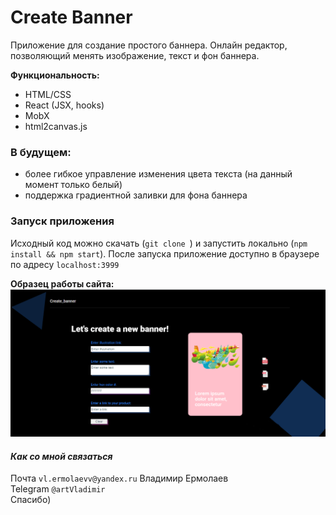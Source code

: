 # Create Banner

Приложение для создание простого баннера.
Онлайн редактор, позволяющий менять изображение, текст и фон баннера.

**Функциональность:**

  - HTML/CSS
  - React (JSX, hooks)
  - MobX
  - html2canvas.js

### В будущем:

  - более гибкое управление изменения цвета текста (на данный момент только белый)
  - поддержка градиентной заливки для фона баннера

### Запуск приложения
Исходный код можно скачать (```git clone ```) и запустить локально (```npm install && npm start```). После запуска приложение доступно в браузере по адресу ```localhost:3999```

**Образец работы сайта:**
![главная страница](https://raw.githubusercontent.com/Vladimir-art/online-redactor/main/src/images/preview.png)  

#### *Как со мной связаться*
Почта ```vl.ermolaevv@yandex.ru``` Владимир Ермолаев  
Telegram ```@artVladimir```  
Спасибо)  
